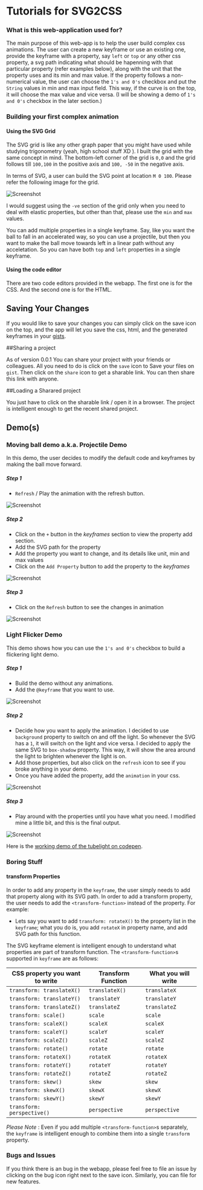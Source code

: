 # Tutorials for SVG2CSS

### What is this web-application used for?

The main purpose of this web-app is to help the user build complex css animations. The user can create a new keyframe or use an existing one, provide the keyframe with a property, say `left` or `top` or any other css property, a svg path indicating what should be hapenning with that particular property (refer examples below), along with the unit that the property uses and its min and max value. If the property follows a non-numerical value, the user can choose the `1's and 0's` checkbox and put the `String` values in min and max input field. This way, if the curve is on the top, it will choose the max value and vice versa. (I will be showing a demo of `1's and 0's` checkbox in the later section.)

### Building your first complex animation

#### Using the SVG Grid

The SVG grid is like any other graph paper that you might have used while studying trigonometry (yeah, high school stuff XD ). I built the grid with the same concept in mind. The bottom-left corner of the grid is `0,0` and the grid follows till `100,100` in the positive axis and `100, -50` in the negative axis.

In terms of SVG, a user can build the SVG point at location `M 0 100`. Please refer the following image for the grid.

![Screenshot](assets/svg2css-svggrid.png)

I would suggest using the `-ve` section of the grid only when you need to deal with elastic properties, but other than that, please use the `min` and `max` values.

You can add multiple properties in a single keyframe. Say, like you want the ball to fall in an accelerated way, so you can use a projectile, but then you want to make the ball move towards left in a linear path without any acceletation. So you can have both `top` and `left` properties in a single keyframe.


#### Using the code editor

There are two code editors provided in the webapp. The first one is for the CSS. And the second one is for the HTML.

## Saving Your Changes

If you would like to save your changes you can simply click on the save icon on the top, and the app will let you save the css, html, and the generated keyframes in your [gists](https://gist.github.com/).


##Sharing a project

As of version 0.0.1 You can share your project with your friends or colleagues. All you need to do is click on the `save` icon to Save your files on `gist`. Then click on the `share` icon to get a sharable link. You can then share this link with anyone.


##Loading a Sharared project

You just have to click on the sharable link / open it in a browser. The project is intelligent enough to get the recent shared project.


## Demo(s)

### Moving ball demo a.k.a. Projectile Demo

In this demo, the user decides to modify the default code and keyframes by making the ball move forward.

##### Step 1

- `Refresh` / Play the animation with the refresh button.

![Screenshot](assets/svg2css-refresh.gif)

##### Step 2

- Click on the `+` button in the *keyframes* section to view the property add section.
- Add the SVG path for the property
- Add the property you want to change, and its details like unit, min and max values
- Click on the `Add Property` button to add the property to the *keyframes*

![Screenshot](assets/svg2css-addedleftproperty.gif)

##### Step 3

- Click on the `Refresh` button to see the changes in animation

![Screenshot](assets/svg2css-leftrefresh.gif)

### Light Flicker Demo

This demo shows how you can use the `1's and 0's` checkbox to build a flickering light demo.

##### Step 1

- Build the demo without any animations.
- Add the `@keyframe` that you want to use.

![Screenshot](assets/svg2css-tubelight-start.gif)

##### Step 2

- Decide how you want to apply the animation. I decided to use `background` property to switch on and off the light. So whenever the SVG has a `1`, it will switch on the light and vice versa. I decided to apply the same SVG to `box-shadow` property. This way, it will show the area around the light to brighten whenever the light is on.
- Add those properties, but also click on the `refresh` icon to see if you broke anything in your demo.
- Once you have added the property, add the `animation` in your css.

![Screenshot](assets/svg2css-tubelight-animation1.gif)

##### Step 3

- Play around with the properties until you have what you need. I modified mine a little bit, and this is the final output.

![Screenshot](assets/svg2css-tublightoutput.gif)

Here is the [working demo of the tubelight on codepen](http://codepen.io/prateekjadhwani/pen/VawZbd).


### Boring Stuff

#### transform Properties

In order to add any property in the `keyframe`, the user simply needs to add that property along with its SVG path. In order to add a transform property, the user needs to add the `<transform-function>` instead of the property. For example:

- Lets say you want to add `transform: rotateX()` to the property list in the `keyframe`; what you do is, you add `rotateX` in property name, and add SVG path for this function.

The SVG keyframe element is intelligent enough to understand what properties are part of transform function. The `<transform-function>`s supported in `keyframe` are as follows:

| CSS property you want to write | Transform Function | What you will write |
|--------------------------------|--------------------|---------------------|
| `transform: translateX()`      | `translateX()`     |  `translateX`       |
| `transform: translateY()`      | `translateY`       |  `translateY`       |
| `transform: translateZ()`      | `translateZ`       |  `translateZ`       |
| `transform: scale()`           | `scale`            |  `scale`            |
| `transform: scaleX()`          | `scaleX`           |  `scaleX`           |
| `transform: scaleY()`          | `scaleY`           |  `scaleY`           |
| `transform: scaleZ()`          | `scaleZ`           |  `scaleZ`           |
| `transform: rotate()`          | `rotate`           |  `rotate`           |
| `transform: rotateX()`         | `rotateX`          |  `rotateX`          |
| `transform: rotateY()`         | `rotateY`          |  `rotateY`          |
| `transform: rotateZ()`         | `rotateZ`          |  `rotateZ`          |
| `transform: skew()`            | `skew`             |  `skew`             |
| `transform: skewX()`           | `skewX`            |  `skewX`            |
| `transform: skewY()`           | `skewY`            |  `skewY`            |
| `transform: perspective()`     | `perspective`      |  `perspective`      |

*Please Note* : Even if you add multiple `<transform-function>`s separately, the `keyframe` is intelligent enough to combine them into a single `transform` property.

### Bugs and Issues

If you think there is an bug in the webapp, please feel free to file an issue by clicking on the bug icon right next to the save icon. Similarly, you can file for new features.
